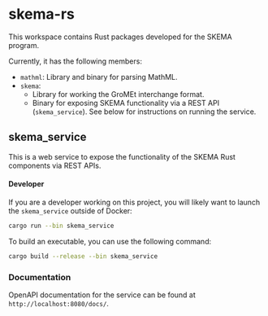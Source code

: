 # skema-rs

This workspace contains Rust packages developed for the SKEMA program.

Currently, it has the following members:

- `mathml`: Library and binary for parsing MathML.
- `skema`:
    - Library for working the GroMEt interchange format.
    - Binary for exposing SKEMA functionality via a REST API (`skema_service`).
      See below for instructions on running the service.

## skema_service

This is a web service to expose the functionality of the SKEMA Rust components
via REST APIs.

#### Developer

If you are a developer working on this project, you will likely want to launch
the `skema_service` outside of Docker:

```bash
cargo run --bin skema_service
```

To build an executable, you can use the following command:

```bash
cargo build --release --bin skema_service
```

### Documentation

OpenAPI documentation for the service can be found at
`http://localhost:8080/docs/`.
